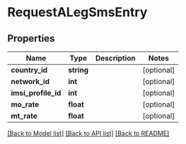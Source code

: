 # RequestALegSmsEntry

## Properties
Name | Type | Description | Notes
------------ | ------------- | ------------- | -------------
**country_id** | **string** |  | [optional] 
**network_id** | **int** |  | [optional] 
**imsi_profile_id** | **int** |  | [optional] 
**mo_rate** | **float** |  | [optional] 
**mt_rate** | **float** |  | [optional] 

[[Back to Model list]](../../README.md#documentation-for-models) [[Back to API list]](../../README.md#documentation-for-api-endpoints) [[Back to README]](../../README.md)

